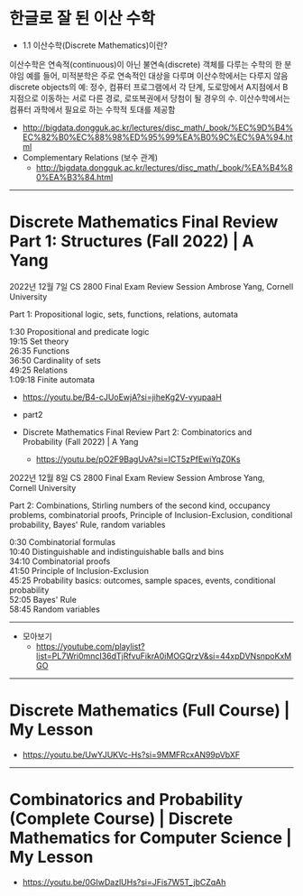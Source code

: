 # 한글로 잘 된 이산 수학
- 1.1 이산수학(Discrete Mathematics)이란?

이산수학은 연속적(continuous)이 아닌 불연속(discrete) 객체를 다루는 수학의 한 분야임
예를 들어, 미적분학은 주로 연속적인 대상을 다루며 이산수학에서는 다루지 않음
discrete objects의 예:
정수,
컴퓨터 프로그램에서 각 단계,
도로망에서 A지점에서 B지점으로 이동하는 서로 다른 경로,
로또복권에서 당첨이 될 경우의 수.
이산수학에서는 컴퓨터 과학에서 필요로 하는 수학적 토대를 제공함
- http://bigdata.dongguk.ac.kr/lectures/disc_math/_book/%EC%9D%B4%EC%82%B0%EC%88%98%ED%95%99%EA%B0%9C%EC%9A%94.html
- Complementary Relations (보수 관계)
  - http://bigdata.dongguk.ac.kr/lectures/disc_math/_book/%EA%B4%80%EA%B3%84.html

<hr>

# Discrete Mathematics Final Review Part 1: Structures (Fall 2022) | A Yang

2022년 12월 7일
CS 2800 Final Exam Review Session
Ambrose Yang, Cornell University

Part 1: Propositional logic, sets, functions, relations, automata

1:30 Propositional and predicate logic<br>
19:15 Set theory<br>
26:35 Functions<br>
36:50 Cardinality of sets<br>
49:25 Relations<br>
1:09:18 Finite automata<br>

- https://youtu.be/B4-cJUoEwjA?si=jiheKg2V-vyupaaH

- part2
 - Discrete Mathematics Final Review Part 2: Combinatorics and Probability (Fall 2022) | A Yang
   - https://youtu.be/pO2F9BagUvA?si=ICT5zPfEwiYqZ0Ks

2022년 12월 8일
CS 2800 Final Exam Review Session
Ambrose Yang, Cornell University

Part 2: Combinations, Stirling numbers of the second kind, occupancy problems, combinatorial proofs, Principle of Inclusion-Exclusion, conditional probability, Bayes' Rule, random variables
<br>

0:30 Combinatorial formulas<br>
10:40 Distinguishable and indistinguishable balls and bins<br>
34:10 Combinatorial proofs<br>
41:50 Principle of Inclusion-Exclusion<br>
45:25 Probability basics: outcomes, sample spaces, events, conditional probability<br>
52:05 Bayes' Rule<br>
58:45 Random variables<br>


<hr>

- 모아보기 
  - https://youtube.com/playlist?list=PL7Wri0mncI36dTjRfvuFikrA0iMOGQrzV&si=44xpDVNsnpoKxMGO

<hr>

# Discrete Mathematics (Full Course) | My Lesson

- https://youtu.be/UwYJUKVc-Hs?si=9MMFRcxAN99pVbXF

<hr>

# Combinatorics and Probability (Complete Course) | Discrete Mathematics for Computer Science | My Lesson

- https://youtu.be/0GIwDazlUHs?si=JFis7W5T_jbCZqAh